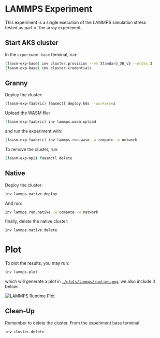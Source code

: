 # LAMMPS Experiment

This experiment is a single execution of the LAMMPS simulation stress tested
as part of the array experiment.

## Start AKS cluster

In the `experiment-base` terminal, run:

```bash
(faasm-exp-base) inv cluster.provision --vm Standard_D8_v5 --nodes 3
(faasm-exp-base) inv cluster.credentials
```

## Granny

Deploy the cluster:

```bash
(faasm-exp-faabric) faasmctl deploy.k8s --workers=2
```

Upload the WASM file:

```bash
(faasm-exp-faabric) inv lammps.wasm.upload
```

and run the experiment with:

```bash
(faasm-exp-faabric) inv lammps.run.wasm -w compute -w network
```

To remove the cluster, run:

```bash
(faasm-exp-mpi) faasmctl delete
```

## Native

Deploy the cluster:

```bash
inv lammps.native.deploy
```

And run:

```bash
inv lammps.run.native -w compute -w network
```

finally, delete the native cluster:

```bash
inv lammps.native.delete
```

# Plot

To plot the results, you may run:

```bash
inv lammps.plot
```

which will generate a plot in [`./plots/lammps/runtime.png`](
./plots/lammps/runtime.png), we also include it below:

![LAMMPS Runtime Plot](./plots/lammps/runtime.png)

## Clean-Up

Remember to delete the cluster. From the experiment base terminal:

```bash
inv cluster.delete
```
